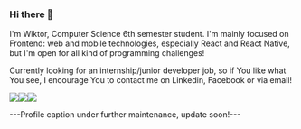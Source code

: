 ### Hi there 👋<br/>

I'm Wiktor, Computer Science 6th semester student. I'm mainly focused on Frontend: web and mobile technologies, especially React and React Native, but I'm open for all kind of programming challenges! <br/>

Currently looking for an internship/junior developer job, so if You like what You see, I encourage You to contact me on Linkedin, Facebook or via email!<br/>

<div style="display: flex; align-items: center; align-self:center">
  <a href="https://www.linkedin.com/in/wiktor-gut-3bb041241/">
    <img src="https://img.shields.io/badge/LinkedIn-0077B5?style=for-the-badge&logo=linkedin&logoColor=white" />
  </a>
  <a href="https://www.facebook.com/profile.php?id=100012382740027">
    <img src="https://img.shields.io/badge/Facebook-1877F2?style=for-the-badge&logo=facebook&logoColor=white" />
  </a>
  <a href="mailto:wiktorgut.work@gmail.com">
    <img src="https://img.shields.io/badge/Gmail-D14836?style=for-the-badge&logo=gmail&logoColor=white" />
  </a>
</div>


---Profile caption under further maintenance, update soon!---
<!--
**Guccio163/Guccio163** is a ✨ _special_ ✨ repository because its `README.md` (this file) appears on your GitHub profile.

Here are some ideas to get you started:

- 🔭 I’m currently working on ...
- 🌱 I’m currently learning ...
- 👯 I’m looking to collaborate on ...
- 🤔 I’m looking for help with ...
- 💬 Ask me about ...
- 📫 How to reach me: ...
- 😄 Pronouns: ...
- ⚡ Fun fact: ...
-->
